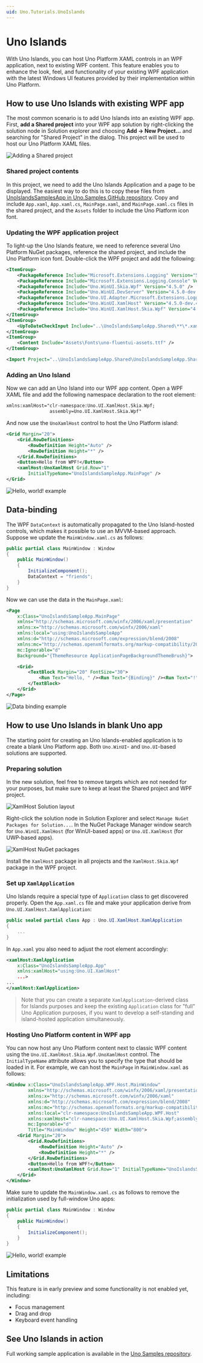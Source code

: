 ```yaml
---
uid: Uno.Tutorials.UnoIslands
---
```


# Uno Islands

With Uno Islands, you can host Uno Platform XAML controls in an WPF application, next to existing WPF content. This feature enables you to enhance the look, feel, and functionality of your existing WPF application with the latest Windows UI features provided by their implementation within Uno Platform.

## How to use Uno Islands with existing WPF app

The most common scenario is to add Uno Islands into an existing WPF app. First, **add a Shared project** into your WPF app solution by right-clicking the solution node in Solution explorer and choosing **Add -> New Project...** and searching for "Shared Project" in the dialog. This project will be used to host our Uno Platform XAML files.

![Adding a Shared project](../Assets/guides/uno-islands/add-shared.png)

### Shared project contents

In this project, we need to add the Uno Islands Application and a page to be displayed. The easiest way to do this is to copy these files from [UnoIslandsSamplesApp in Uno.Samples GitHub repository](https://github.com/unoplatform/Uno.Samples/tree/master/UI/UnoIslandsSampleApp/UnoIslandsSampleApp.Shared). Copy and include `App.xaml`, `App.xaml.cs`, `MainPage.xaml`, and `MainPage.xaml.cs` files in the shared project, and the `Assets` folder to include the Uno Platform icon font.

### Updating the WPF application project

To light-up the Uno Islands feature, we need to reference several Uno Platform NuGet packages, reference the shared project, and include the Uno Platform icon font. Double-click the WPF project and add the following:

```xml
<ItemGroup>
    <PackageReference Include="Microsoft.Extensions.Logging" Version="5.0.0" />
    <PackageReference Include="Microsoft.Extensions.Logging.Console" Version="5.0.0" />
    <PackageReference Include="Uno.WinUI.Skia.Wpf" Version="4.5.0" />
    <PackageReference Include="Uno.WinUI.DevServer" Version="4.5.0-dev.453" Condition="'$(Configuration)'=='Debug'" />
    <PackageReference Include="Uno.UI.Adapter.Microsoft.Extensions.Logging" Version="4.5.0-dev.453" />
    <PackageReference Include="Uno.WinUI.XamlHost" Version="4.5.0-dev.453" />
    <PackageReference Include="Uno.WinUI.XamlHost.Skia.Wpf" Version="4.5.0-dev.453" />
</ItemGroup>
<ItemGroup>
    <UpToDateCheckInput Include="..\UnoIslandsSampleApp.Shared\**\*.xaml" />
</ItemGroup>
<ItemGroup>
    <Content Include="Assets\Fonts\uno-fluentui-assets.ttf" />
</ItemGroup>

<Import Project="..\UnoIslandsSampleApp.Shared\UnoIslandsSampleApp.Shared.projitems" Label="Shared" />
```

### Adding an Uno Island

Now we can add an Uno Island into our WPF app content. Open a WPF XAML file and add the following namespace declaration to the root element:

```xml
xmlns:xamlHost="clr-namespace:Uno.UI.XamlHost.Skia.Wpf;
                assembly=Uno.UI.XamlHost.Skia.Wpf"
```

And now use the `UnoXamlHost` control to host the Uno Platform island:

```xml
<Grid Margin="20">
    <Grid.RowDefinitions>
        <RowDefinition Height="Auto" />
        <RowDefinition Height="*" />
    </Grid.RowDefinitions>
    <Button>Hello from WPF!</Button>
    <xamlHost:UnoXamlHost Grid.Row="1" 
        InitialTypeName="UnoIslandsSampleApp.MainPage" />
</Grid>
```

![Hello, world! example](../Assets/guides/uno-islands/hello-world.png)

## Data-binding

The WPF `DataContext` is automatically propagated to the Uno Island-hosted controls, which makes it possible to use an MVVM-based approach. Suppose we update the `MainWindow.xaml.cs` as follows:

```csharp
public partial class MainWindow : Window
{
    public MainWindow()
    {
        InitializeComponent();
        DataContext = "friends";
    }
}
```

Now we can use the data in the `MainPage.xaml`:

```xml
<Page
    x:Class="UnoIslandsSampleApp.MainPage"
    xmlns="http://schemas.microsoft.com/winfx/2006/xaml/presentation"
    xmlns:x="http://schemas.microsoft.com/winfx/2006/xaml"
    xmlns:local="using:UnoIslandsSampleApp"
    xmlns:d="http://schemas.microsoft.com/expression/blend/2008"
    xmlns:mc="http://schemas.openxmlformats.org/markup-compatibility/2006"
    mc:Ignorable="d"    
    Background="{ThemeResource ApplicationPageBackgroundThemeBrush}">

    <Grid>
        <TextBlock Margin="20" FontSize="30">
            <Run Text="Hello, " /><Run Text="{Binding}" /><Run Text="!" />
        </TextBlock>
    </Grid>
</Page>
```

![Data binding example](../Assets/guides/uno-islands/hello-friends.png)

## How to use Uno Islands in blank Uno app

The starting point for creating an Uno Islands-enabled application is to create a blank Uno Platform app. Both `Uno.WinUI`- and `Uno.UI`-based solutions are supported.

### Preparing solution

In the new solution, feel free to remove targets which are not needed for your purposes, but make sure to keep at least the Shared project and WPF project.

![XamlHost Solution layout](../Assets/guides/uno-islands/solution-layout.png)

Right-click the solution node in Solution Explorer and select `Manage NuGet Packages for Solution...`. In the NuGet Package Manager window search for `Uno.WinUI.XamlHost` (for WinUI-based apps) or `Uno.UI.XamlHost` (for UWP-based apps).

![XamlHost NuGet packages](../Assets/guides/uno-islands/xamlhost-packages.png)

Install the `XamlHost` package in all projects and the `XamlHost.Skia.Wpf` package in the WPF project.

### Set up `XamlApplication`

Uno Islands require a special type of `Application` class to get discovered properly. Open the `App.xaml.cs` file and make your application derive from `Uno.UI.XamlHost.XamlApplication`:

```csharp
public sealed partial class App : Uno.UI.XamlHost.XamlApplication
{
    ...
}
```

In `App.xaml` you also need to adjust the root element accordingly:

```xml
<xamlHost:XamlApplication
    x:Class="UnoIslandsSampleApp.App"
    xmlns:xamlHost="using:Uno.UI.XamlHost"
    ...>
...
</xamlHost:XamlApplication>
```

> Note that you can create a separate `XamlApplication`-derived class for Islands purposes and keep the existing `Application` class for "full" Uno Application purposes, if you want to develop a self-standing and island-hosted application simultaneously.

### Hosting Uno Platform content in WPF app

You can now host any Uno Platform content next to classic WPF content using the `Uno.UI.XamlHost.Skia.Wpf.UnoXamlHost` control. The `InitialTypeName` attribute allows you to specify the type that should be loaded in it. For example, we can host the `MainPage` in `MainWindow.xaml` as follows:

```xml
<Window x:Class="UnoIslandsSampleApp.WPF.Host.MainWindow"
        xmlns="http://schemas.microsoft.com/winfx/2006/xaml/presentation"
        xmlns:x="http://schemas.microsoft.com/winfx/2006/xaml"
        xmlns:d="http://schemas.microsoft.com/expression/blend/2008"
        xmlns:mc="http://schemas.openxmlformats.org/markup-compatibility/2006"
        xmlns:local="clr-namespace:UnoIslandsSampleApp.WPF.Host"
        xmlns:xamlHost="clr-namespace:Uno.UI.XamlHost.Skia.Wpf;assembly=Uno.UI.XamlHost.Skia.Wpf"
        mc:Ignorable="d"
        Title="MainWindow" Height="450" Width="800">
    <Grid Margin="20">
        <Grid.RowDefinitions>
            <RowDefinition Height="Auto" />
            <RowDefinition Height="*" />
        </Grid.RowDefinitions>
        <Button>Hello from WPF!</Button>
        <xamlHost:UnoXamlHost Grid.Row="1" InitialTypeName="UnoIslandsSampleApp.MainPage" />
    </Grid>
</Window>
```

Make sure to update the `MainWindow.xaml.cs` as follows to remove the initialization used by full-window Uno apps:

```csharp
public partial class MainWindow : Window
{
    public MainWindow()
    {
        InitializeComponent();
    }
}
```

![Hello, world! example](../Assets/guides/uno-islands/hello-world.png)

## Limitations

This feature is in early preview and some functionality is not enabled yet, including:

- Focus management
- Drag and drop
- Keyboard event handling

## See Uno Islands in action

Full working sample application is available in the [Uno Samples repository](https://github.com/unoplatform/Uno.Samples/tree/master/UI).
